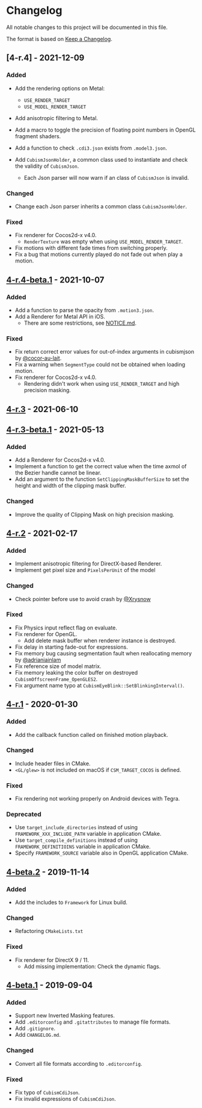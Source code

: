 # Changelog

All notable changes to this project will be documented in this file.

The format is based on [Keep a Changelog](https://keepachangelog.com/en/1.0.0/).

## [4-r.4] - 2021-12-09

### Added

* Add the rendering options on Metal:
  * `USE_RENDER_TARGET`
  * `USE_MODEL_RENDER_TARGET`

* Add anisotropic filtering to Metal.
* Add a macro to toggle the precision of floating point numbers in OpenGL fragment shaders.
* Add a function to check `.cdi3.json` exists from `.model3.json`.
* Add `CubismJsonHolder`, a common class used to instantiate and check the validity of `CubismJson`.
  * Each Json parser will now warn if an class of `CubismJson` is invalid.

### Changed

* Change each Json parser inherits a common class `CubismJsonHolder`.

### Fixed

* Fix renderer for Cocos2d-x v4.0.
   * `RenderTexture` was empty when using `USE_MODEL_RENDER_TARGET`.
* Fix motions with different fade times from switching properly.
* Fix a bug that motions currently played do not fade out when play a motion.


## [4-r.4-beta.1] - 2021-10-07

### Added

* Add a function to parse the opacity from `.motion3.json`.
* Add a Renderer for Metal API in iOS.
  * There are some restrictions, see [NOTICE.md](https://github.com/Live2D/CubismNativeSamples/blob/e4144053d1546473d2e76d30779e26d84b00d9f9/NOTICE.md).

### Fixed

* Fix return correct error values for out-of-index arguments in cubismjson by [@cocor-au-lait](https://github.com/cocor-au-lait).
* Fix a warning when `SegmentType` could not be obtained when loading motion.
* Fix renderer for Cocos2d-x v4.0.
  * Rendering didn't work when using `USE_RENDER_TARGET` and high precision masking.


## [4-r.3] - 2021-06-10

## [4-r.3-beta.1] - 2021-05-13

### Added

* Add a Renderer for Cocos2d-x v4.0.
* Implement a function to get the correct value when the time axmol of the Bezier handle cannot be linear.
* Add an argument to the function `SetClippingMaskBufferSize` to set the height and width of the clipping mask buffer.

### Changed

* Improve the quality of Clipping Mask on high precision masking.


## [4-r.2] - 2021-02-17

### Added

* Implement anisotropic filtering for DirectX-based Renderer.
* Implement get pixel size and `PixelsPerUnit` of the model

### Changed

* Check pointer before use to avoid crash by [@Xrysnow](https://github.com/Xrysnow)

### Fixed

* Fix Physics input reflect flag on evaluate.
* Fix renderer for OpenGL.
  * Add delete mask buffer when renderer instance is destroyed.
* Fix delay in starting fade-out for expressions.
* Fix memory bug causing segmentation fault when reallocating memory by [@adrianiainlam](https://github.com/adrianiainlam)
* Fix reference size of model matrix.
* Fix memory leaking the color buffer on destroyed `CubismOffscreenFrame_OpenGLES2`.
* Fix argument name typo at `CubismEyeBlink::SetBlinkingInterval()`.


## [4-r.1] - 2020-01-30

### Added

* Add the callback function called on finished motion playback.

### Changed

* Include header files in CMake.
* `<GL/glew>` is not included on macOS if `CSM_TARGET_COCOS` is defined.

### Fixed

* Fix rendering not working properly on Android devices with Tegra.

### Deprecated

* Use `target_include_directories` instead of using `FRAMEWORK_XXX_INCLUDE_PATH` variable in application CMake.
* Use `target_compile_definitions` instead of using `FRAMEWORK_DEFINITIOINS` variable in application CMake.
* Specify `FRAMEWORK_SOURCE` variable also in OpenGL application CMake.


## [4-beta.2] - 2019-11-14

### Added

* Add the includes to `Framework` for Linux build.

### Changed

* Refactoring `CMakeLists.txt`

### Fixed

* Fix renderer for DirectX 9 / 11.
  * Add missing implementation: Check the dynamic flags.


## [4-beta.1] - 2019-09-04

### Added

* Support new Inverted Masking features.
* Add `.editorconfig` and `.gitattributes` to manage file formats.
* Add `.gitignore`.
* Add `CHANGELOG.md`.

### Changed

* Convert all file formats according to `.editorconfig`.

### Fixed

* Fix typo of `CubismCdiJson`.
* Fix invalid expressions of `CubismCdiJson`.


[4-r.4-beta.1]: https://github.com/Live2D/CubismNativeFramework/compare/4-r.3...4-r.4-beta.1
[4-r.3]: https://github.com/Live2D/CubismNativeFramework/compare/4-r.3-beta.1...4-r.3
[4-r.3-beta.1]: https://github.com/Live2D/CubismNativeFramework/compare/4-r.2...4-r.3-beta.1
[4-r.2]: https://github.com/Live2D/CubismNativeFramework/compare/4-r.1...4-r.2
[4-r.1]: https://github.com/Live2D/CubismNativeFramework/compare/4-beta.2...4-r.1
[4-beta.2]: https://github.com/Live2D/CubismNativeFramework/compare/4-beta.1...4-beta.2
[4-beta.1]: https://github.com/Live2D/CubismNativeFramework/compare/0f5da4981cc636fe3892bb94d5c60137c9cf1eb1...4-beta.
